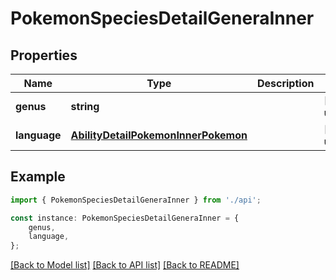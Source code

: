 # PokemonSpeciesDetailGeneraInner


## Properties

Name | Type | Description | Notes
------------ | ------------- | ------------- | -------------
**genus** | **string** |  | [default to undefined]
**language** | [**AbilityDetailPokemonInnerPokemon**](AbilityDetailPokemonInnerPokemon.md) |  | [default to undefined]

## Example

```typescript
import { PokemonSpeciesDetailGeneraInner } from './api';

const instance: PokemonSpeciesDetailGeneraInner = {
    genus,
    language,
};
```

[[Back to Model list]](../README.md#documentation-for-models) [[Back to API list]](../README.md#documentation-for-api-endpoints) [[Back to README]](../README.md)
